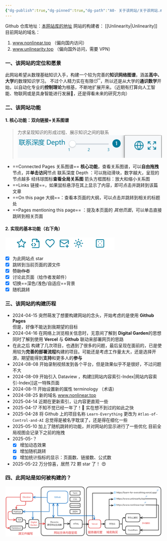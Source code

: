 ```yaml
---
{"dg-publish":true,"dg-pinned":true,"dg-path":"A0- 关于该网站/关于该网站.md","dg-hide-in-graph":true,"permalink":"/A0- 关于该网站/关于该网站/","hideInGraph":true,"pinned":true,"dgPassFrontmatter":true,"noteIcon":"","created":"2024-08-27T18:45:36.000+08:00","updated":"2025-08-28T21:53:12.908+08:00"}
---
```


Github 仓库地址：[本网站库的地址](https://github.com/UNLINEARITY/Learn-Everything)
网站的构建者： [[Unlinearity\|Unlinearity]]
目前网站的域名：
1.  www.nonlinear.top  （偏向国内访问）
2.  www.unlinearity.top  （偏向国外访问，需要 VPN）

### 一、该网站的定位和愿景
此网站希望从数理基础知识入手，构建一个较为完善的**知识网络图谱**，涵盖**高中、大学**的数理知识学习。
不过个人精力实在有限😴，所以还是从大学的**通识数学**开始，以自动化专业的**控制理论**为根基，不断地扩展开来。（近期有打算向人工智能、物联网或是具身智能进行发展🚀，还是得看未来的研究方向）

### 二、该网站功能
#### 1. 核心功能：双向链接+关系图谱
> 力求呈现知识的形成过程、展示知识之间的联系
![Pasted image 20250522012308.png](../img/user/Functional%20files/Photo%20Resources/Pasted%20image%2020250522012308.png)

- ==Connected Pages  关系图谱== **核心功能**，查看关系图谱，可以**自由拖拽**节点，并**单击访问**节点
	联系深度 Depth  ：可以拖动滑块，数字越大，呈现的节点越多
	经纬球图标**查看全局关系图**
	箭头方框图标：放大和缩小关系图
- ==Links    链接==，如果鼠标悬浮在其上显示了内容，即可点击并跳转到该篇文章
- ==On this page  大纲==：查看本页面的大纲，可以点击并跳转到相关的标题处
- ==Pages mentioning this page== ：提及本页面的 *其他页面*，可以单击直接跳转到相关页面

#### 2. 实现的基本功能（右下角）
![Pasted image 20250522012015.png](../img/user/Functional%20files/Photo%20Resources/Pasted%20image%2020250522012015.png)
- [x]  为此网站点 star 
- [x]  跳转到当前页面的源文件
- [x]  ~~赞助作者~~
- [x]  讨论此页面（给作者发邮件）
- [x]  切换==深色/浅色/自适应==背景
- [x]  随机跳转

### 三、该网站的构建历程
- 2024-04-15
	突然萌发了想要构建网站的念头，开始考虑的是使用 **Github Pages**  
	但是，好像不能达到我期望的目标
- 2024-04-16
	在网络上浏览相关信息时，无意间了解到 **Digital Garden**的思想
	同时了解到使用 **Vercel** 与 **Github** 联动来部署网页的思路
- 在此之后
	构建了几次项目，也遇到了很多的问题，最后呈现在面前的，已是使用较为**完善的部署流程**构建的项目。可能还是考虑工作量太大，还是选择开源，期望能得到**支持**和更多人的**参与**
- 2024-08-08
	开始录制视频发到各个平台，但是效果似乎不是很好，不过问题不大
- 2024-08-09
	开始引入 Dataview ，构建[[网站内容索引-Index\|网站内容索引-Index]]这一特殊页面
- 2024-08-11
	开始设置新的属性 terminology （术语）
- 2024-08-25
	新的域名 www.nonlinear.top   
- 2025-04-14
	近期在更新索引，让内容更直观一些
- 2025-04-17 
	不知不觉已经一年了！🥲  实在想不到过的如此之快
- 2025-04-28
	将 Github 上的项目名称 `Learn-Everything` 更改为 `Atlas-of-Control-and-AI`
	总觉得是被名字耽误了，还是得在细化一些
- 2025-05-10
	加上了随机跳转的功能，并对网站的显示进行了一些优化
	目前全局视图会记录下之前的拖拽
- 2025-05-？
	- [x] 增加动态效果
	- [x] 增加随机跳转
	- [x] 增加统计指标的显示：页面数、链接数、公式数 
- 2025-05-22
	万分惊喜，居然 72 颗 star 了！ 😍 

### 四、此网站是如何被构建的？
![Pasted image 20250417185859.png](../img/user/Functional%20files/Photo%20Resources/Pasted%20image%2020250417185859.png)

